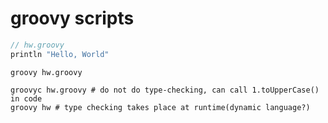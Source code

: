 # groovy scripts


```groovy
// hw.groovy
println "Hello, World"
```

```shell
groovy hw.groovy
```

```shell
groovyc hw.groovy # do not do type-checking, can call 1.toUpperCase() in code
groovy hw # type checking takes place at runtime(dynamic language?)
```
